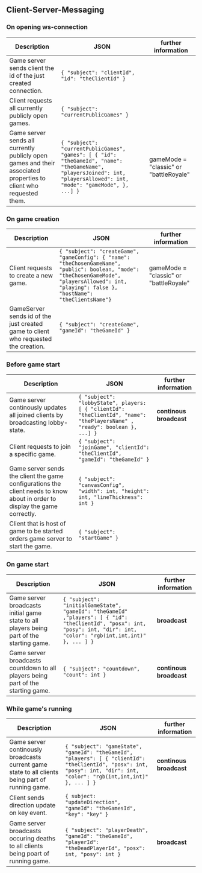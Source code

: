 ## Client-Server-Messaging

### On opening ws-connection

|Description|JSON|further information|
|---|---|---|
|Game server sends client the id of the just created connection.|`{ "subject": "clientId", "id": "theClientId" }`||
|Client requests all currently publicly open games.|`{ "subject": "currentPublicGames" }`|
|Game server sends all currently publicly open games and their associated properties to client who requested them.|`{ "subject": "currentPublicGames", "games": [ { "id": "theGameId", "name": "theGameName", "playersJoined": int, "playersAllowed": int, "mode": "gameMode", }, ...] }`|gameMode = "classic" or "battleRoyale"|


### On game creation
|Description|JSON|further information|
|---|---|---|
|Client requests to create a new game.|`{ "subject": "createGame", "gameConfig": { "name": "theChosenGameName", "public": boolean, "mode": "theChosenGameMode", "playersAllowed": int, "playing": false }, "hostName": "theClientsName"}`|gameMode = "classic" or "battleRoyale"|
|GameServer sends id of the just created game to client who requested the creation.|`{ "subject": "createGame", "gameId": "theGameId" }`|


### Before game start
|Description|JSON|further information|
|---|---|---|
|Game server continously updates all joined clients by broadcasting lobby-state.|`{ "subject": "lobbyState", players: [ { "clientId": "theClientId", "name": "thePlayersName" , "ready": boolean }, ...] }`|**continous broadcast**|
|Client requests to join a specific game.|`{ "subject": "joinGame", "clientId": "theClientId", "gameId": "theGameId" }`|
|Game server sends the client the game configurations the client needs to know about in order to display the game correctly.|`{ "subject": "canvasConfig", "width": int, "height": int, "lineThickness": int }`||
|Client that is host of game to be started orders game server to start the game.| `{ "subject": "startGame" }`|


### On game start
|Description|JSON|further information|
|---|---|---|
|Game server broadcasts initial game state to all players being part of the starting game.|`{ "subject": "initialGameState", "gameId": "theGameId" ,"players": [ { "id": "theClientId", "posx": int, "posy": int, "dir": int, "color": "rgb(int,int,int)" }, ... ] }`|**broadcast**|
|Game server broadcasts countdown to all players being part of the starting game.|`{ "subject": "countdown", "count": int }`|**continous broadcast**|


### While game's running
|Description|JSON|further information|
|---|---|---|
|Game server continously broadcasts current game state to all clients being part of running game.|`{ "subject": "gameState", "gameId": "theGameId", "players": [ { "clientId": "theClientId", "posx": int, "posy": int, "dir": int, "color": "rgb(int,int,int)" }, ... ] }`|**continous broadcast**|
|Client sends direction update on key event.|`{ subject: "updateDirection", "gameId": "theGamesId", "key": "key" }`|
|Game server broadcasts occuring deaths to all clients being poart of running game.|`{ "subject": "playerDeath", "gameId": "theGameId", "playerId": "theDeadPlayerId", "posx": int, "posy": int }`|**broadcast**|
